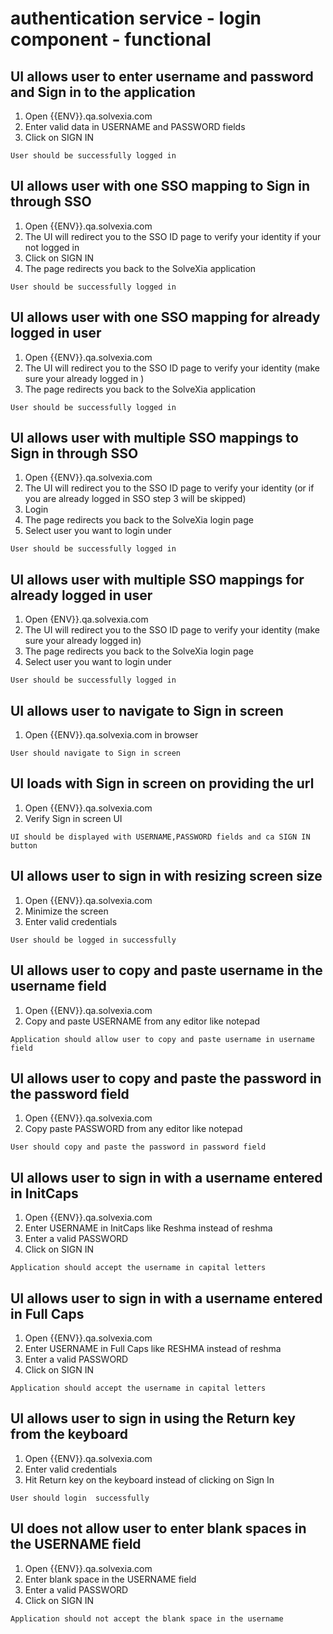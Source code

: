 # authentication service - login component - functional

## UI allows user to enter username and password and Sign in to the application

1. Open {{ENV}}.qa.solvexia.com
2. Enter valid data in USERNAME and PASSWORD fields
3. Click on SIGN IN

`User should be successfully logged in`

## UI allows user with one SSO mapping to Sign in through SSO

1. Open {{ENV}}.qa.solvexia.com
2. The UI will redirect you to the SSO ID page to verify your identity if your not logged in
3. Click on SIGN IN
4. The page redirects you back to the SolveXia application

`User should be successfully logged in`

## UI allows user with one SSO mapping for already logged in user

1. Open {{ENV}}.qa.solvexia.com
2. The UI will redirect you to the SSO ID page to verify your identity (make sure your already logged in )
3. The page redirects you back to the SolveXia application

`User should be successfully logged in` 

## UI allows user with multiple SSO mappings to Sign in through SSO

1. Open {{ENV}}.qa.solvexia.com
2. The UI will redirect you to the SSO ID page to verify your identity (or if you are already logged in SSO step 3 will be skipped)
3. Login
4. The page redirects you back to the SolveXia login page
5. Select user you want to login under

`User should be successfully logged in`

## UI allows user with multiple SSO mappings for already logged in user

1. Open {ENV}}.qa.solvexia.com
2. The UI will redirect you to the SSO ID page to verify your identity (make sure your already logged in)
3. The page redirects you back to the SolveXia login page
4. Select user you want to login under

`User should be successfully logged in`

## UI allows user to navigate to Sign in screen 

1. Open {{ENV}}.qa.solvexia.com in browser

`User should navigate to Sign in screen`

## UI loads with Sign in screen on providing the url
 
1. Open {{ENV}}.qa.solvexia.com 
2. Verify Sign in screen UI

`UI should be displayed with USERNAME,PASSWORD fields and ca SIGN IN button`

## UI allows user to sign in with resizing screen size

1. Open {{ENV}}.qa.solvexia.com 
2. Minimize the screen 
3. Enter valid credentials

`User should be logged in successfully`

## UI allows user to copy and paste username in the username field

1. Open {{ENV}}.qa.solvexia.com
2. Copy and paste USERNAME from any editor like notepad

`Application should allow user to copy and paste username in username field`

## UI allows user to copy and paste the password in the password field

1. Open {{ENV}}.qa.solvexia.com
2. Copy paste PASSWORD from any editor like notepad

 `User should copy and paste the password in password field`

## UI allows user to sign in with a username entered in InitCaps

1. Open {{ENV}}.qa.solvexia.com 
2. Enter USERNAME in InitCaps like Reshma instead of reshma 
3. Enter a valid PASSWORD
4. Click on SIGN IN

`Application should accept the username in capital letters`

## UI allows user to sign in with a username entered in Full Caps

1. Open {{ENV}}.qa.solvexia.com 
2. Enter USERNAME in Full Caps like RESHMA instead of reshma  
3. Enter a valid PASSWORD
4. Click on SIGN IN

`Application should accept the username in capital letters`

## UI allows user to sign in using the Return key from the keyboard

1. Open {{ENV}}.qa.solvexia.com 
2. Enter valid credentials
3. Hit Return key on the keyboard instead of clicking on Sign In

`User should login  successfully `

## UI does not allow user to enter blank spaces in the USERNAME field

1. Open {{ENV}}.qa.solvexia.com 
2. Enter blank space in the USERNAME field
3. Enter a valid PASSWORD
4. Click on SIGN IN
	
`Application should not accept the blank space in the username `

